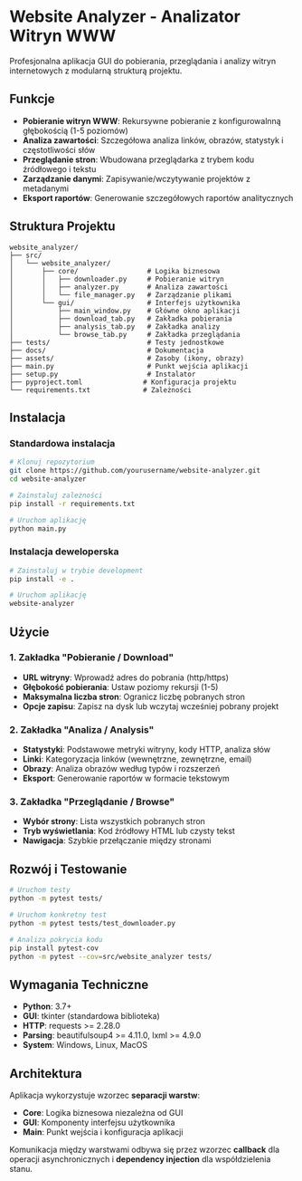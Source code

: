 # Website Analyzer - Analizator Witryn WWW

Profesjonalna aplikacja GUI do pobierania, przeglądania i analizy witryn internetowych z modularną strukturą projektu.

## Funkcje

- **Pobieranie witryn WWW**: Rekursywne pobieranie z konfigurowalnną głębokością (1-5 poziomów)
- **Analiza zawartości**: Szczegółowa analiza linków, obrazów, statystyk i częstotliwości słów
- **Przeglądanie stron**: Wbudowana przeglądarka z trybem kodu źródłowego i tekstu
- **Zarządzanie danymi**: Zapisywanie/wczytywanie projektów z metadanymi
- **Eksport raportów**: Generowanie szczegółowych raportów analitycznych

## Struktura Projektu

```
website_analyzer/
├── src/
│   └── website_analyzer/
│       ├── core/                 # Logika biznesowa
│       │   ├── downloader.py     # Pobieranie witryn
│       │   ├── analyzer.py       # Analiza zawartości
│       │   └── file_manager.py   # Zarządzanie plikami
│       └── gui/                  # Interfejs użytkownika
│           ├── main_window.py    # Główne okno aplikacji
│           ├── download_tab.py   # Zakładka pobierania
│           ├── analysis_tab.py   # Zakładka analizy
│           └── browse_tab.py     # Zakładka przeglądania
├── tests/                        # Testy jednostkowe
├── docs/                         # Dokumentacja
├── assets/                       # Zasoby (ikony, obrazy)
├── main.py                       # Punkt wejścia aplikacji
├── setup.py                      # Instalator
├── pyproject.toml               # Konfiguracja projektu
└── requirements.txt             # Zależności
```

## Instalacja

### Standardowa instalacja
```bash
# Klonuj repozytorium
git clone https://github.com/yourusername/website-analyzer.git
cd website-analyzer

# Zainstaluj zależności
pip install -r requirements.txt

# Uruchom aplikację
python main.py
```

### Instalacja deweloperska
```bash
# Zainstaluj w trybie development
pip install -e .

# Uruchom aplikację
website-analyzer
```

## Użycie

### 1. Zakładka "Pobieranie / Download"
- **URL witryny**: Wprowadź adres do pobrania (http/https)
- **Głębokość pobierania**: Ustaw poziomy rekursji (1-5)
- **Maksymalna liczba stron**: Ogranicz liczbę pobranych stron
- **Opcje zapisu**: Zapisz na dysk lub wczytaj wcześniej pobrany projekt

### 2. Zakładka "Analiza / Analysis"
- **Statystyki**: Podstawowe metryki witryny, kody HTTP, analiza słów
- **Linki**: Kategoryzacja linków (wewnętrzne, zewnętrzne, email)
- **Obrazy**: Analiza obrazów według typów i rozszerzeń
- **Eksport**: Generowanie raportów w formacie tekstowym

### 3. Zakładka "Przeglądanie / Browse"
- **Wybór strony**: Lista wszystkich pobranych stron
- **Tryb wyświetlania**: Kod źródłowy HTML lub czysty tekst
- **Nawigacja**: Szybkie przełączanie między stronami

## Rozwój i Testowanie

```bash
# Uruchom testy
python -m pytest tests/

# Uruchom konkretny test
python -m pytest tests/test_downloader.py

# Analiza pokrycia kodu
pip install pytest-cov
python -m pytest --cov=src/website_analyzer tests/
```

## Wymagania Techniczne

- **Python**: 3.7+ 
- **GUI**: tkinter (standardowa biblioteka)
- **HTTP**: requests >= 2.28.0
- **Parsing**: beautifulsoup4 >= 4.11.0, lxml >= 4.9.0
- **System**: Windows, Linux, MacOS

## Architektura

Aplikacja wykorzystuje wzorzec **separacji warstw**:
- **Core**: Logika biznesowa niezależna od GUI
- **GUI**: Komponenty interfejsu użytkownika
- **Main**: Punkt wejścia i konfiguracja aplikacji

Komunikacja między warstwami odbywa się przez wzorzec **callback** dla operacji asynchronicznych i **dependency injection** dla współdzielenia stanu.